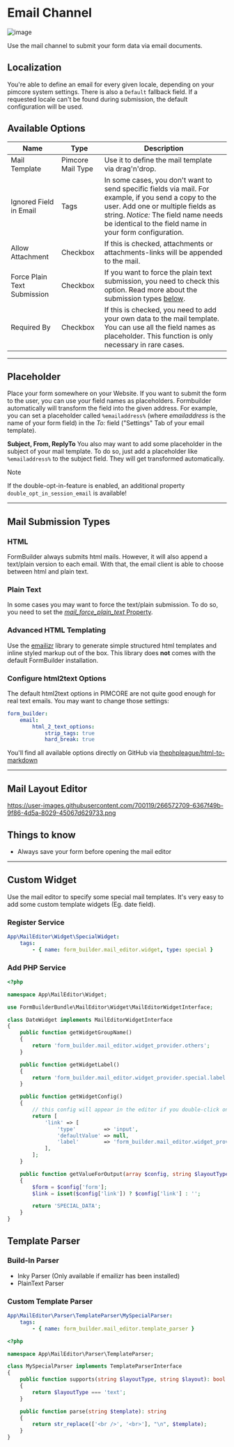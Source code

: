 # Email Channel

![image](https://user-images.githubusercontent.com/700119/77756481-8677e680-702f-11ea-891a-bac498647b05.png)

Use the mail channel to submit your form data via email documents.

## Localization
You're able to define an email for every given locale, depending on your pimcore system settings.
There is also a `Default` fallback field. If a requested locale can't be found during submission, the default configuration will be used.

## Available Options

| Name                        | Type              | Description                                                                                                                                                                                                                                  |
|-----------------------------|-------------------|----------------------------------------------------------------------------------------------------------------------------------------------------------------------------------------------------------------------------------------------|
| Mail Template               | Pimcore Mail Type | Use it to define the mail template via drag'n'drop.                                                                                                                                                                                          |
| Ignored Field in Email      | Tags              | In some cases, you don't want to send specific fields via mail. For example, if you send a copy to the user. Add one or multiple fields as string. *Notice:* The field name needs be identical to the field name in your form configuration. |
| Allow Attachment            | Checkbox          | If this is checked, attachments or attachments-links will be appended to the mail.                                                                                                                                                           |
| Force Plain Text Submission | Checkbox          | If you want to force the plain text submission, you need to check this option. Read more about the submission types [below](./10_EmailChannel.md#mail-submission-types).                                                                     |
| Required By                 | Checkbox          | If this is checked, you need to add your own data to the mail template. You can use all the field names as placeholder. This function is only necessary in rare cases.                                                                       |

***

## Placeholder
Place your form somewhere on your Website.
If you want to submit the form to the user, you can use your field names as placeholders. Formbuilder automatically will transform the field into the given address.
For example, you can set a placeholder called `%emailaddress%` (where *emailaddress* is the name of your form field) in the *To:* field ("Settings" Tab of your email template).

**Subject, From, ReplyTo**
You also may want to add some placeholder in the subject of your mail template.
To do so, just add a placeholder like `%emailaddress%` to the subject field. They will get transformed automatically.

> [!NOTE]
> If the double-opt-in-feature is enabled, an additional property `double_opt_in_session_email` is available!

***

## Mail Submission Types

### HTML
FormBuilder always submits html mails. 
However, it will also append a text/plain version to each email. With that, the email client is able to choose between html and plain text.

### Plain Text
In some cases you may want to force the text/plain submission. 
To do so, you need to set the [_mail_force_plain_text_ Property](./10_MailTemplates.md#mail_force_plain_text-checkbox).

### Advanced HTML Templating
Use the [emailizr](https://github.com/dachcom-digital/pimcore-emailizr) library to generate simple structured html templates and inline styled markup out of the box.
This library does **not** comes with the default FormBuilder installation.

### Configure html2text Options
The default html2text options in PIMCORE are not quite good enough for real text emails. 
You may want to change those settings:

```yaml
form_builder:
    email:
        html_2_text_options:
            strip_tags: true
            hard_break: true
```
You'll find all available options directly on GitHub via [thephpleague/html-to-markdown](https://github.com/thephpleague/html-to-markdown)

***

## Mail Layout Editor
https://user-images.githubusercontent.com/700119/266572709-6367f49b-9f86-4d5a-8029-45067d629733.png

## Things to know
- Always save your form before opening the mail editor

***

## Custom Widget
Use the mail editor to specify some special mail templates.
It's very easy to add some custom template widgets (Eg. date field).

### Register Service

```yml
App\MailEditor\Widget\SpecialWidget:
    tags:
        - { name: form_builder.mail_editor.widget, type: special }
```

### Add PHP Service
```php
<?php

namespace App\MailEditor\Widget;

use FormBuilderBundle\MailEditor\Widget\MailEditorWidgetInterface;

class DateWidget implements MailEditorWidgetInterface
{
    public function getWidgetGroupName()
    {
        return 'form_builder.mail_editor.widget_provider.others';
    }

    public function getWidgetLabel()
    {
        return 'form_builder.mail_editor.widget_provider.special.label';
    }

    public function getWidgetConfig()
    {
        // this config will appear in the editor if you double-click on your widget
        return [
            'link' => [
                'type'         => 'input',
                'defaultValue' => null,
                'label'        => 'form_builder.mail_editor.widget_provider.special.link'
            ],
        ];
    }

    public function getValueForOutput(array $config, string $layoutType)
    {
        $form = $config['form'];
        $link = isset($config['link']) ? $config['link'] : '';

        return 'SPECIAL_DATA';
    }
}
```

## Template Parser

### Build-In Parser
- Inky Parser (Only available if emailizr has been installed)
- PlainText Parser

### Custom Template Parser

```yaml
App\MailEditor\Parser\TemplateParser\MySpecialParser:
    tags:
        - { name: form_builder.mail_editor.template_parser }
```

```php
<?php

namespace App\MailEditor\Parser\TemplateParser;

class MySpecialParser implements TemplateParserInterface
{
    public function supports(string $layoutType, string $layout): bool
    {
        return $layoutType === 'text';
    }

    public function parse(string $template): string
    {
        return str_replace(['<br />', '<br>'], "\n", $template);
    }
}
```